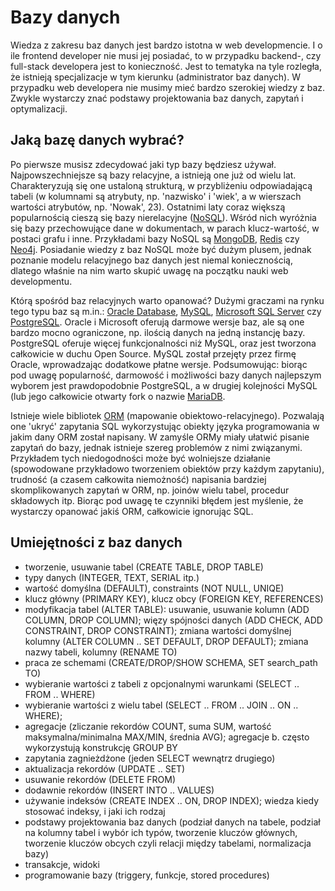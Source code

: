 # Bazy danych

Wiedza z zakresu baz danych jest bardzo istotna w web developmencie. I o ile frontend developer nie musi jej posiadać, to w przypadku backend-, czy full-stack developera jest to konieczność. Jest to tematyka na tyle rozległa, że istnieją specjalizacje w tym kierunku (administrator baz danych). W przypadku web developera nie musimy mieć bardzo szerokiej wiedzy z baz. Zwykle wystarczy znać podstawy projektowania baz danych, zapytań i optymalizacji.

## Jaką bazę danych wybrać?

Po pierwsze musisz zdecydować jaki typ bazy będziesz używał. Najpowszechniejsze są bazy relacyjne, a istnieją one już od wielu lat. Charakteryzują się one ustaloną strukturą, w przybliżeniu odpowiadającą tabeli (w kolumnami są atrybuty, np. 'nazwisko' i 'wiek', a w wierszach wartości atrybutów, np. 'Nowak', 23). Ostatnimi laty coraz większą popularnością cieszą się bazy nierelacyjne ([NoSQL](https://en.wikipedia.org/wiki/NoSQL)). Wśród nich wyróżnia się bazy przechowujące dane w dokumentach, w parach klucz-wartość, w postaci grafu i inne. Przykładami bazy NoSQL są [MongoDB](https://www.mongodb.com/), [Redis](http://redis.io/) czy [Neo4j](https://neo4j.com/). Posiadanie wiedzy z baz NoSQL może być dużym plusem, jednak poznanie modelu relacyjnego baz danych jest niemal koniecznością, dlatego właśnie na nim warto skupić uwagę na początku nauki web developmentu.

Którą spośród baz relacyjnych warto opanować? Dużymi graczami na rynku tego typu baz są m.in.: [Oracle Database](https://www.oracle.com/database/index.html), [MySQL](https://www.mysql.com/), [Microsoft SQL Server](http://www.microsoft.com/sqlserver/) czy [PostgreSQL](https://www.postgresql.org/). Oracle i Microsoft oferują darmowe wersje baz, ale są one bardzo mocno ograniczone, np. ilością danych na jedną instancję bazy. PostgreSQL oferuje więcej funkcjonalności niż MySQL, oraz jest tworzona całkowicie w duchu Open Source. MySQL został przejęty przez firmę Oracle, wprowadzając dodatkowe płatne wersje. Podsumowując: biorąc pod uwagę popularność, darmowość i możliwości bazy danych najlepszym wyborem jest prawdopodobnie PostgreSQL, a w drugiej kolejności MySQL (lub jego całkowicie otwarty fork o nazwie [MariaDB](https://mariadb.com/).

Istnieje wiele bibliotek [ORM](https://en.wikipedia.org/wiki/Object-relational_mapping) (mapowanie obiektowo-relacyjnego). Pozwalają one 'ukryć' zapytania SQL wykorzystując obiekty języka programowania w jakim dany ORM został napisany. W zamyśle ORMy miały ułatwić pisanie zapytań do bazy, jednak istnieje szereg problemów z nimi związanymi. Przykładem tych niedogodności może być wolniejsze działanie (spowodowane przykładowo tworzeniem obiektów przy każdym zapytaniu), trudność (a czasem całkowita niemożność) napisania bardziej skomplikowanych zapytań w ORM, np. joinów wielu tabel, procedur składowych itp. Biorąc pod uwagę te czynniki błędem jest myślenie, że wystarczy opanować jakiś ORM, całkowicie ignorując SQL.

## Umiejętności z baz danych

- tworzenie, usuwanie tabel (CREATE TABLE, DROP TABLE)
- typy danych (INTEGER, TEXT, SERIAL itp.)
- wartość domyślna (DEFAULT), constraints (NOT NULL, UNIQE)
- klucz główny (PRIMARY KEY), klucz obcy (FOREIGN KEY, REFERENCES)
- modyfikacja tabel (ALTER TABLE): usuwanie, usuwanie kolumn (ADD COLUMN, DROP COLUMN); więzy spójności danych (ADD CHECK, ADD CONSTRAINT, DROP CONSTRAINT); zmiana wartości domyślnej kolumny (ALTER COLUMN .. SET DEFAULT, DROP DEFAULT); zmiana nazwy tabeli, kolumny (RENAME TO)
- praca ze schemami (CREATE/DROP/SHOW SCHEMA, SET search_path TO)
- wybieranie wartości z tabeli z opcjonalnymi warunkami (SELECT .. FROM .. WHERE)
- wybieranie wartości z wielu tabel (SELECT .. FROM .. JOIN .. ON .. WHERE);
- agregacje (zliczanie rekordów COUNT, suma SUM, wartość maksymalna/minimalna MAX/MIN, średnia AVG); agregacje b. często wykorzystują konstrukcję GROUP BY
- zapytania zagnieżdżone (jeden SELECT wewnątrz drugiego)
- aktualizacja rekordów (UPDATE .. SET)
- usuwanie rekordów (DELETE FROM)
- dodawnie rekordów (INSERT INTO .. VALUES)
- używanie indeksów (CREATE INDEX .. ON, DROP INDEX); wiedza kiedy stosować indeksy, i jaki ich rodzaj
- podstawy projektowania baz danych (podział danych na tabele, podział na kolumny tabel i wybór ich typów, tworzenie kluczów głównych, tworzenie kluczów obcych czyli relacji między tabelami, normalizacja bazy)
- transakcje, widoki
- programowanie bazy (triggery, funkcje, stored procedures)
